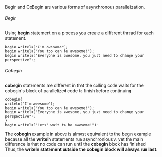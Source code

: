 Begin and CoBegin are various forms of asynchronous parallelization. 
###### Begin
Using **begin** statement on a process you create a different 
thread for each statement.
```Chapel
begin writeln("I'm awesome");
begin writeln("You too can be awesome!");
begin writeln("Everyone is awesome, you just need to change your perspective");
```

###### Cobegin
**cobegin** statements are different in that the calling code waits for the cobegin's block of parallelized code to finish before continuing
```Chapel
cobegin{
writeln("I'm awesome");
begin writeln("You too can be awesome!");
begin writeln("Everyone is awesome, you just need to change your perspective");
}
begin writeln("Lets' wait to be awesome!");
```
The **cobegin** example in above is almost equivalent to the begin example because all the **writeln** statements run 
asynchroniously, yet the main difference is that no code can run until the **cobegin** block has finished. Thus, the **writeln 
statement outside the cobegin block will always run last**.

